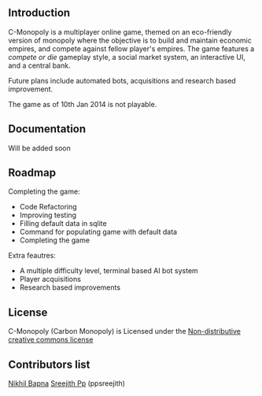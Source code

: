 ## Introduction ##
C-Monopoly is a multiplayer online game, themed on an eco-friendly version of monopoly where the objective is to build and maintain economic empires, and compete against fellow player's empires. The game features a *compete or die* gameplay style, a social market system, an interactive UI, and a central bank.

Future plans include automated bots, acquisitions and research based improvement.

The game as of 10th Jan 2014 is not playable.

## Documentation ##
Will be added soon

## Roadmap ##

Completing the game:

 - Code Refactoring
 - Improving testing
 - Filling default data in sqlite
 - Command for populating game with default data
 - Completing the game

Extra feautres:

 - A multiple difficulty level, terminal based AI bot system
 - Player acquisitions
 - Research based improvements

## License ##
C-Monopoly (Carbon Monopoly) is Licensed under the [Non-distributive creative commons license][1]

## Contributors list ##
[Nikhil Bapna][2]
[Sreejith Pp][3] (ppsreejith)


  [1]: http://creativecommons.org/licenses/by-nc-nd/4.0/legalcode
  [2]: https://plus.google.com/103663920690696894192
  [3]: http://google.com/+sreejithpp